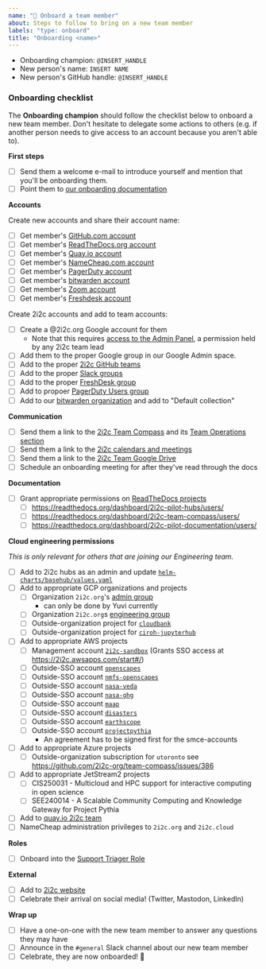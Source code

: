 ```yaml
---
name: "🙌 Onboard a team member"
about: Steps to follow to bring on a new team member
labels: "type: onboard"
title: "Onboarding <name>"
---
```


- Onboarding champion: `@INSERT_HANDLE`
- New person's name: `INSERT NAME`
- New person's GitHub handle: `@INSERT_HANDLE`

### Onboarding checklist

The **Onboarding champion** should follow the checklist below to onboard a new team member. Don't hesitate to delegate some actions to others (e.g. if another person needs to give access to an account because you aren't able to).

**First steps**

- [ ] Send them a welcome e-mail to introduce yourself and mention that you'll be onboarding them.
- [ ] Point them to [our onboarding documentation](https://compass.2i2c.org/operations/onboarding/)

**Accounts**

Create new accounts and share their account name:

- [ ] Get member's [GitHub.com account](https://github.com)
- [ ] Get member's [ReadTheDocs.org account](https://readthedocs.org)
- [ ] Get member's [Quay.io account](https://quay.io)
- [ ] Get member's [NameCheap.com account](https://namecheap.com)
- [ ] Get member's [PagerDuty account](https://pagerduty.com)
- [ ] Get member's [bitwarden account](https://bitwarden.com)
- [ ] Get member's [Zoom account](https://zoom.us)
- [ ] Get member's [Freshdesk account](https://www.freshworks.com)

Create 2i2c accounts and add to team accounts:

- [ ] Create a @2i2c.org Google account for them
	- Note that this requires [access to the Admin Panel](https://compass.2i2c.org/administration/google-workspace/), a permission held by any 2i2c team lead
- [ ] Add them to the proper Google group in our Google Admin space.
- [ ] Add to the proper [2i2c GitHub teams](https://github.com/orgs/2i2c-org/teams/)
- [ ] Add to the proper [Slack groups](https://2i2c.slack.com/admin/user_groups)
- [ ] Add to the proper [FreshDesk group](https://2i2c.freshdesk.com/a/admin/groups)
- [ ] Add to propoer [PagerDuty Users group](https://2i2c-org.pagerduty.com/users-new)
- [ ] Add to our [bitwarden organization](https://vault.bitwarden.com/#/organizations/11313781-4b83-41a3-9d35-afe200c8e9f1/vault) and add to "Default collection"

**Communication**

- [ ] Send them a link to the [2i2c Team Compass](https://compass.2i2c.org/) and its [Team Operations section](https://compass.2i2c.org/operations/)
- [ ] Send them a link to the [2i2c calendars and meetings](https://compass.2i2c.org/reference/calendar/)
- [ ] Send them a link to the [2i2c Team Google Drive](https://drive.google.com/drive/u/1/folders/0AJcabtB-T0LnUk9PVA)
- [ ] Schedule an onboarding meeting for after they've read through the docs

**Documentation**

- [ ] Grant appropriate permissions on [ReadTheDocs projects](https://readthedocs.org/)
  - [ ] https://readthedocs.org/dashboard/2i2c-pilot-hubs/users/
  - [ ] https://readthedocs.org/dashboard/2i2c-team-compass/users/
  - [ ] https://readthedocs.org/dashboard/2i2c-pilot-documentation/users/

**Cloud engineering permissions**

_This is only relevant for others that are joining our Engineering team._

- [ ] Add to 2i2c hubs as an admin and update [`helm-charts/basehub/values.yaml`](https://github.com/2i2c-org/infrastructure/blob/master/helm-charts/basehub/values.yaml)
- [ ] Add to appropriate GCP organizations and projects
  - [ ] Organization `2i2c.org`'s [admin group](https://console.cloud.google.com/iam-admin/groups/03znysh73qbio4n?organizationId=184174754493)
       - can only be done by Yuvi currently 
  - [ ] Organization `2i2c.org`s [engineering group](https://console.cloud.google.com/iam-admin/groups/01opuj5n2qnifml?organizationId=184174754493)
  - [ ] Outside-organization project for [`cloudbank`](https://console.cloud.google.com/iam-admin/iam?project=cb-1003-1696)
  - [ ] Outside-organization project for [`ciroh-jupyterhub`](https://console.cloud.google.com/iam-admin/iam?project=ciroh-jupyterhub-423218)

- [ ] Add to appropriate AWS projects
  - [ ] Management account [`2i2c-sandbox`](https://2i2c.awsapps.com/start/#/) (Grants SSO access at https://2i2c.awsapps.com/start#/)
  - [ ] Outside-SSO account [`openscapes`](https://783616723547.signin.aws.amazon.com/console)
  - [ ] Outside-SSO account [`nmfs-openscapes`](https://891612562472.signin.aws.amazon.com/console)
  - [ ] Outside-SSO account [`nasa-veda`](https://smce-veda.signin.aws.amazon.com/console)
  - [ ] Outside-SSO account [`nasa-ghg`](https://smce-ghg-center.signin.aws.amazon.com/console)
  - [ ] Outside-SSO account [`maap`](https://916098889494.signin.aws.amazon.com/console)
  - [ ] Outside-SSO account [`disasters`](https://smce-aws-disasters.signin.aws.amazon.com/console)
  - [ ] Outside-SSO account [`earthscope`](https://762698921361.signin.aws.amazon.com/console)
  - [ ] Outside-SSO account [`projectpythia`](https://590183926898.signin.aws.amazon.com/console)
    - An agreement has to be signed first for the smce-accounts
- [ ] Add to appropriate Azure projects
  - [ ] Outside-organization subscription for `utoronto` see https://github.com/2i2c-org/team-compass/issues/386
- [ ] Add to appropriate JetStream2 projects
  - [ ] CIS250031 - Multicloud and HPC support for interactive computing in open science
  - [ ] SEE240014 - A Scalable Community Computing and Knowledge Gateway for Project Pythia
- [ ] Add to [quay.io 2i2c team](https://quay.io/organization/2i2c/teams/owners)
- [ ] NameCheap administration privileges to `2i2c.org` and `2i2c.cloud`

**Roles**

- [ ] Onboard into the [Support Triager Role](https://github.com/2i2c-org/team-compass/issues/new?assignees=&labels=type%3A+onboard&template=new-team-member.md&title=Onboarding+%3Cname%3E)

**External**

- [ ] Add to [2i2c website](https://2i2c.org/organization/)
- [ ] Celebrate their arrival on social media! (Twitter, Mastodon, LinkedIn)

**Wrap up**

- [ ] Have a one-on-one with the new team member to answer any questions they may have
- [ ] Announce in the `#general` Slack channel about our new team member
- [ ] Celebrate, they are now onboarded! 🎉
